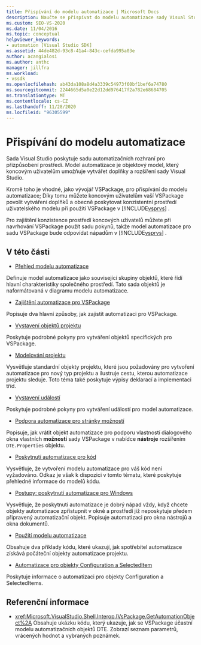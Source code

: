```yaml
---
title: Přispívání do modelu automatizace | Microsoft Docs
description: Naučte se přispívat do modelu automatizace sady Visual Studio pomocí sady pokynů při navrhování sady VSPackage.
ms.custom: SEO-VS-2020
ms.date: 11/04/2016
ms.topic: conceptual
helpviewer_keywords:
- automation [Visual Studio SDK]
ms.assetid: 44de482d-93c8-41a4-843c-cefda995a03e
author: acangialosi
ms.author: anthc
manager: jillfra
ms.workload:
- vssdk
ms.openlocfilehash: ab43da108a8d4a3339c54973f60bf1bef6a74780
ms.sourcegitcommit: 2244665d5a0e22d12dd976417f2a782e68684705
ms.translationtype: MT
ms.contentlocale: cs-CZ
ms.lasthandoff: 11/28/2020
ms.locfileid: "96305599"
---
```

# <a name="contribute-to-the-automation-model"></a>Přispívání do modelu automatizace
Sada Visual Studio poskytuje sadu automatizačních rozhraní pro přizpůsobení prostředí. Model automatizace je objektový model, který koncovým uživatelům umožňuje vytvářet doplňky a rozšíření sady Visual Studio.

 Kromě toho je vhodné, jako vývojář VSPackage, pro přispívání do modelu automatizace; Díky tomu můžete koncovým uživatelům vaší VSPackage povolit vytváření doplňků a obecně poskytovat konzistentní prostředí uživatelského modelu při použití VSPackage v [!INCLUDE[vsprvs](../../code-quality/includes/vsprvs_md.md)] .

 Pro zajištění konzistence prostředí koncových uživatelů můžete při navrhování VSPackage použít sadu pokynů, takže model automatizace pro sadu VSPackage bude odpovídat nápadům v [!INCLUDE[vsprvs](../../code-quality/includes/vsprvs_md.md)] .

## <a name="in-this-section"></a>V této části
- [Přehled modelu automatizace](../../extensibility/internals/automation-model-overview.md)

 Definuje model automatizace jako související skupiny objektů, které řídí hlavní charakteristiky společného prostředí. Tato sada objektů je naformátovaná v diagramu modelu automatizace.

- [Zajištění automatizace pro VSPackage](../../extensibility/internals/providing-automation-for-vspackages.md)

 Popisuje dva hlavní způsoby, jak zajistit automatizaci pro VSPackage.

- [Vystavení objektů projektu](../../extensibility/internals/exposing-project-objects.md)

 Poskytuje podrobné pokyny pro vytváření objektů specifických pro VSPackage.

- [Modelování projektu](../../extensibility/internals/project-modeling.md)

 Vysvětluje standardní objekty projektu, které jsou požadovány pro vytvoření automatizace pro nový typ projektu a ilustruje cestu, kterou automatizace projektu sleduje. Toto téma také poskytuje výpisy deklarací a implementaci tříd.

- [Vystavení událostí](../../extensibility/internals/exposing-events-in-the-visual-studio-sdk.md)

 Poskytuje podrobné pokyny pro vytváření událostí pro model automatizace.

- [Podpora automatizace pro stránky možností](../../extensibility/internals/automation-support-for-options-pages.md)

 Popisuje, jak vrátit objekt automatizace pro podporu vlastností dialogového okna vlastních **možností** sady VSPackage v nabídce **nástroje** rozšířením `DTE.Properties` objektu.

- [Poskytnutí automatizace pro kód](../../extensibility/internals/providing-automation-for-code.md)

 Vysvětluje, že vytvoření modelu automatizace pro váš kód není vyžadováno. Odkaz je však k dispozici v tomto tématu, které poskytuje přehledné informace do modelů kódu.

- [Postupy: poskytnutí automatizace pro Windows](../../extensibility/internals/how-to-provide-automation-for-windows.md)

 Vysvětluje, že poskytnutí automatizace je dobrý nápad vždy, když chcete objekty automatizace zpřístupnit v okně a prostředí již neposkytuje předem připravený automatizační objekt. Popisuje automatizaci pro okna nástrojů a okna dokumentů.

- [Použití modelu automatizace](../../extensibility/internals/using-the-automation-model.md)

 Obsahuje dva příklady kódu, které ukazují, jak spotřebitel automatizace získává počáteční objekty automatizace projektu.

- [Automatizace pro objekty Configuration a SelectedItem](../../extensibility/internals/automation-for-configuration-and-selecteditem-objects.md)

 Poskytuje informace o automatizaci pro objekty Configuration a SelectedItems.

## <a name="reference"></a>Referenční informace
- <xref:Microsoft.VisualStudio.Shell.Interop.IVsPackage.GetAutomationObject%2A> Obsahuje ukázku kódu, který ukazuje, jak se VSPackage účastní modelu automatizačních objektů DTE. Zobrazí seznam parametrů, vrácených hodnot a vybraných poznámek.

